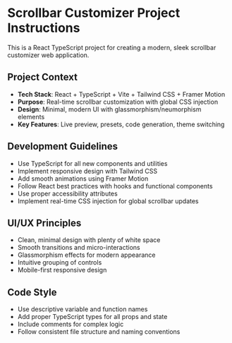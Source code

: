 <!-- Use this file to provide workspace-specific custom instructions to Copilot. For more details, visit https://code.visualstudio.com/docs/copilot/copilot-customization#_use-a-githubcopilotinstructionsmd-file -->

# Scrollbar Customizer Project Instructions

This is a React TypeScript project for creating a modern, sleek scrollbar customizer web application.

## Project Context
- **Tech Stack**: React + TypeScript + Vite + Tailwind CSS + Framer Motion
- **Purpose**: Real-time scrollbar customization with global CSS injection
- **Design**: Minimal, modern UI with glassmorphism/neumorphism elements
- **Key Features**: Live preview, presets, code generation, theme switching

## Development Guidelines
- Use TypeScript for all new components and utilities
- Implement responsive design with Tailwind CSS
- Add smooth animations using Framer Motion
- Follow React best practices with hooks and functional components
- Use proper accessibility attributes
- Implement real-time CSS injection for global scrollbar updates

## UI/UX Principles
- Clean, minimal design with plenty of white space
- Smooth transitions and micro-interactions
- Glassmorphism effects for modern appearance
- Intuitive grouping of controls
- Mobile-first responsive design

## Code Style
- Use descriptive variable and function names
- Add proper TypeScript types for all props and state
- Include comments for complex logic
- Follow consistent file structure and naming conventions
